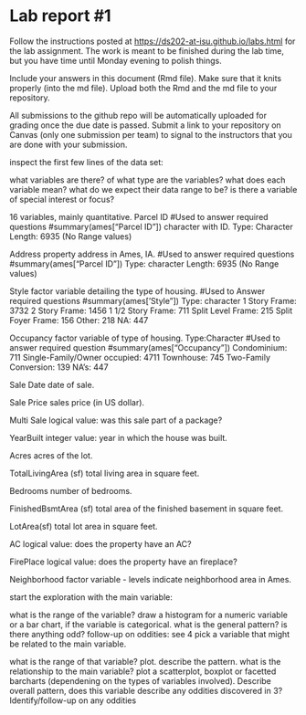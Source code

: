 
<!-- README.md is generated from README.Rmd. Please edit the README.Rmd file -->

# Lab report \#1

Follow the instructions posted at
<https://ds202-at-isu.github.io/labs.html> for the lab assignment. The
work is meant to be finished during the lab time, but you have time
until Monday evening to polish things.

Include your answers in this document (Rmd file). Make sure that it
knits properly (into the md file). Upload both the Rmd and the md file
to your repository.

All submissions to the github repo will be automatically uploaded for
grading once the due date is passed. Submit a link to your repository on
Canvas (only one submission per team) to signal to the instructors that
you are done with your submission.

inspect the first few lines of the data set:

what variables are there? of what type are the variables? what does each
variable mean? what do we expect their data range to be? is there a
variable of special interest or focus?

16 variables, mainly quantitative. Parcel ID \#Used to answer required
questions \#summary(ames\[“Parcel ID”\]) character with ID. Type:
Character Length: 6935 (No Range values)

Address property address in Ames, IA. \#Used to answer required
questions \#summary(ames\[“Parcel ID”\]) Type: character Length: 6935
(No Range values)

Style factor variable detailing the type of housing. \#Used to Answer
required questions \#summary(ames\[’Style”\]) Type: character 1 Story
Frame: 3732 2 Story Frame: 1456 1 1/2 Story Frame: 711 Split Level
Frame: 215 Split Foyer Frame: 156 Other: 218 NA: 447

Occupancy factor variable of type of housing. Type:Character \#Used to
answer required question \#summary(ames\[“Occupancy”\]) Condominium: 711
Single-Family/Owner occupied: 4711 Townhouse: 745 Two-Family Conversion:
139 NA’s: 447

Sale Date date of sale.

Sale Price sales price (in US dollar).

Multi Sale logical value: was this sale part of a package?

YearBuilt integer value: year in which the house was built.

Acres acres of the lot.

TotalLivingArea (sf) total living area in square feet.

Bedrooms number of bedrooms.

FinishedBsmtArea (sf) total area of the finished basement in square
feet.

LotArea(sf) total lot area in square feet.

AC logical value: does the property have an AC?

FirePlace logical value: does the property have an fireplace?

Neighborhood factor variable - levels indicate neighborhood area in
Ames.

start the exploration with the main variable:

what is the range of the variable? draw a histogram for a numeric
variable or a bar chart, if the variable is categorical. what is the
general pattern? is there anything odd? follow-up on oddities: see 4
pick a variable that might be related to the main variable.

what is the range of that variable? plot. describe the pattern. what is
the relationship to the main variable? plot a scatterplot, boxplot or
facetted barcharts (dependening on the types of variables involved).
Describe overall pattern, does this variable describe any oddities
discovered in 3? Identify/follow-up on any oddities

